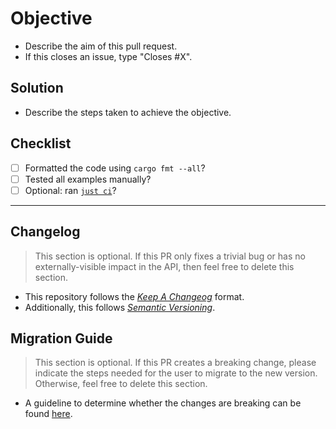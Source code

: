 # Objective

- Describe the aim of this pull request.
- If this closes an issue, type "Closes #X".

## Solution

- Describe the steps taken to achieve the objective.

## Checklist

- [ ] Formatted the code using `cargo fmt --all`?
- [ ] Tested all examples manually?
- [ ] Optional: ran [`just ci`][just]?

[just]: https://github.com/casey/just

---

## Changelog

> This section is optional.
> If this PR only fixes a trivial bug
> or has no externally-visible impact in the API,
> then feel free to delete this section. 

- This repository follows the [_Keep A Changeog_][KAC] format.
- Additionally, this follows [_Semantic Versioning_][SemVer].

[KAC]: https://keepachangelog.com/en/1.0.0/
[SemVer]: https://semver.org/

## Migration Guide

> This section is optional.
> If this PR creates a breaking change,
> please indicate the steps needed
> for the user to migrate to the new version.
> Otherwise, feel free to delete this section.

- A guideline to determine whether the changes are breaking can be found [here](https://doc.rust-lang.org/cargo/reference/semver.html).